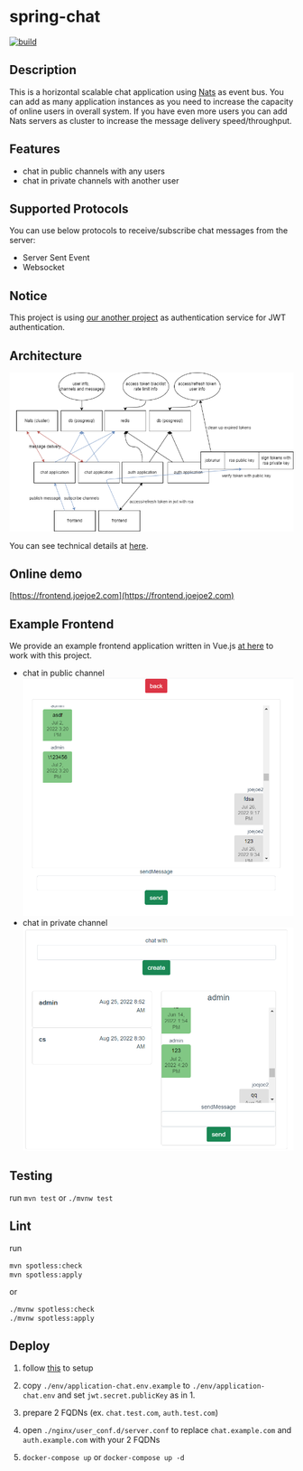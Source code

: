 # spring-chat

[![build](https://github.com/joejoe2/spring-chat/actions/workflows/main.yml/badge.svg)](https://github.com/joejoe2/spring-chat/actions/workflows/main.yml)

## Description

This is a horizontal scalable chat application using [Nats](https://github.com/nats-io/nats-server) as event bus.
You can add as many application instances as you need to increase the capacity of
online users in overall system. If you have even more users you can add Nats
servers as cluster to increase the message delivery speed/throughput.

## Features

- chat in public channels with any users
- chat in private channels with another user

## Supported Protocols

You can use below protocols to receive/subscribe chat messages from the server:

- Server Sent Event
- Websocket

## Notice

This project is using [our another project](https://github.com/joejoe2/spring-jwt-template)
as authentication service for JWT authentication.

## Architecture

![image](architecture.png)

You can see technical details at [here](./doc/chat-detail/README.md).

## Online demo

[https://frontend.joejoe2.com](https://frontend.joejoe2.com)

## Example Frontend

We provide an example frontend application written in Vue.js [at here](https://github.com/joejoe2/frontend/tree/chat) to
work with this project.

- chat in public channel
  ![image](demo_public_chat.png)
- chat in private channel
  ![image](demo_private_chat.png)

## Testing

run `mvn test` or `./mvnw test`

## Lint

run
```
mvn spotless:check
mvn spotless:apply
``` 
or
```
./mvnw spotless:check
./mvnw spotless:apply
``` 

## Deploy

1. follow [this](https://github.com/joejoe2/spring-jwt-template#deploy)
   to setup

2. copy `./env/application-chat.env.example` to `./env/application-chat.env`
   and set `jwt.secret.publicKey` as in 1.

3. prepare 2 FQDNs (ex. `chat.test.com`, `auth.test.com`)

4. open `./nginx/user_conf.d/server.conf` to
   replace `chat.example.com` and `auth.example.com` with your 2 FQDNs

5. `docker-compose up` or `docker-compose up -d`